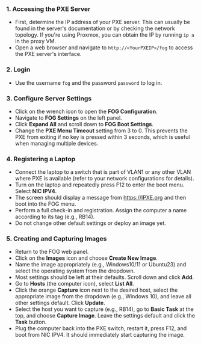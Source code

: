 

### 1. Accessing the PXE Server
- First, determine the IP address of your PXE server. This can usually be found in the server's documentation or by checking the network topology. If you're using Proxmox, you can obtain the IP by running `ip a` in the proxy VM.
- Open a web browser and navigate to `http://<YourPXEIP>/fog` to access the PXE server's interface.

### 2. Login
- Use the username `fog` and the password `password` to log in.

### 3. Configure Server Settings
- Click on the wrench icon to open the **FOG Configuration**.
- Navigate to **FOG Settings** on the left panel.
- Click **Expand All** and scroll down to **FOG Boot Settings**.
- Change the **PXE Menu Timeout** setting from 3 to 0. This prevents the PXE from exiting if no key is pressed within 3 seconds, which is useful when managing multiple devices.

### 4. Registering a Laptop
- Connect the laptop to a switch that is part of VLAN1 or any other VLAN where PXE is available (refer to your network configurations for details).
- Turn on the laptop and repeatedly press F12 to enter the boot menu. Select **NIC IPV4**.
- The screen should display a message from https://IPXE.org and then boot into the FOG menu.
- Perform a full check-in and registration. Assign the computer a name according to its tag (e.g., RB14).
- Do not change other default settings or deploy an image yet.

### 5. Creating and Capturing Images
- Return to the FOG web panel.
- Click on the **Images** icon and choose **Create New Image**.
- Name the image appropriately (e.g., Windows10/11 or Ubuntu23) and select the operating system from the dropdown.
- Most settings should be left at their defaults. Scroll down and click **Add**.
- Go to **Hosts** (the computer icon), select **List All**.
- Click the orange **Capture** icon next to the desired host, select the appropriate image from the dropdown (e.g., Windows 10), and leave all other settings default. Click **Update**.
- Select the host you want to capture (e.g., RB14), go to **Basic Task** at the top, and choose **Capture Image**. Leave the settings default and click the **Task** button.
- Plug the computer back into the PXE switch, restart it, press F12, and boot from NIC IPV4. It should immediately start capturing the image.

